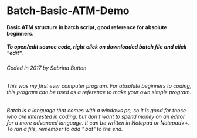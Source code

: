 # Batch-Basic-ATM-Demo
#### Basic ATM structure in batch script, good reference for absolute beginners.  
##### To open/edit source code, right click on downloaded batch file and click "edit". 

###### Coded in 2017 by Sabrina Button    
###### This was my first ever computer program. For absolute beginners to coding, this program can be used as a reference to make your own simple program.     
###### Batch is a language that comes with a windows pc, so it is good for those who are interested in coding, but don't want to spend  money on an editor for a more advanced language. It can be written in Notepad or Notepad++. To run a file, remember to add ".bat" to the end. 
